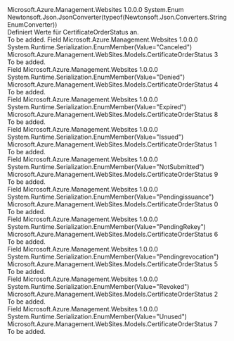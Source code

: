 <Type Name="CertificateOrderStatus" FullName="Microsoft.Azure.Management.WebSites.Models.CertificateOrderStatus">
  <TypeSignature Language="C#" Value="public enum CertificateOrderStatus" />
  <TypeSignature Language="ILAsm" Value=".class public auto ansi sealed CertificateOrderStatus extends System.Enum" />
  <TypeSignature Language="DocId" Value="T:Microsoft.Azure.Management.WebSites.Models.CertificateOrderStatus" />
  <TypeSignature Language="VB.NET" Value="Public Enum CertificateOrderStatus" />
  <TypeSignature Language="F#" Value="type CertificateOrderStatus = " />
  <AssemblyInfo>
    <AssemblyName>Microsoft.Azure.Management.Websites</AssemblyName>
    <AssemblyVersion>1.0.0.0</AssemblyVersion>
  </AssemblyInfo>
  <Base>
    <BaseTypeName>System.Enum</BaseTypeName>
  </Base>
  <Attributes>
    <Attribute>
      <AttributeName>Newtonsoft.Json.JsonConverter(typeof(Newtonsoft.Json.Converters.StringEnumConverter))</AttributeName>
    </Attribute>
  </Attributes>
  <Docs>
    <summary>
            Definiert Werte für CertificateOrderStatus an.
            </summary>
    <remarks>To be added.</remarks>
  </Docs>
  <Members>
    <Member MemberName="Canceled">
      <MemberSignature Language="C#" Value="Canceled" />
      <MemberSignature Language="ILAsm" Value=".field public static literal valuetype Microsoft.Azure.Management.WebSites.Models.CertificateOrderStatus Canceled = int32(3)" />
      <MemberSignature Language="DocId" Value="F:Microsoft.Azure.Management.WebSites.Models.CertificateOrderStatus.Canceled" />
      <MemberSignature Language="VB.NET" Value="Canceled" />
      <MemberSignature Language="F#" Value="Canceled = 3" Usage="Microsoft.Azure.Management.WebSites.Models.CertificateOrderStatus.Canceled" />
      <MemberType>Field</MemberType>
      <AssemblyInfo>
        <AssemblyName>Microsoft.Azure.Management.Websites</AssemblyName>
        <AssemblyVersion>1.0.0.0</AssemblyVersion>
      </AssemblyInfo>
      <Attributes>
        <Attribute>
          <AttributeName>System.Runtime.Serialization.EnumMember(Value="Canceled")</AttributeName>
        </Attribute>
      </Attributes>
      <ReturnValue>
        <ReturnType>Microsoft.Azure.Management.WebSites.Models.CertificateOrderStatus</ReturnType>
      </ReturnValue>
      <MemberValue>3</MemberValue>
      <Docs>
        <summary>To be added.</summary>
      </Docs>
    </Member>
    <Member MemberName="Denied">
      <MemberSignature Language="C#" Value="Denied" />
      <MemberSignature Language="ILAsm" Value=".field public static literal valuetype Microsoft.Azure.Management.WebSites.Models.CertificateOrderStatus Denied = int32(4)" />
      <MemberSignature Language="DocId" Value="F:Microsoft.Azure.Management.WebSites.Models.CertificateOrderStatus.Denied" />
      <MemberSignature Language="VB.NET" Value="Denied" />
      <MemberSignature Language="F#" Value="Denied = 4" Usage="Microsoft.Azure.Management.WebSites.Models.CertificateOrderStatus.Denied" />
      <MemberType>Field</MemberType>
      <AssemblyInfo>
        <AssemblyName>Microsoft.Azure.Management.Websites</AssemblyName>
        <AssemblyVersion>1.0.0.0</AssemblyVersion>
      </AssemblyInfo>
      <Attributes>
        <Attribute>
          <AttributeName>System.Runtime.Serialization.EnumMember(Value="Denied")</AttributeName>
        </Attribute>
      </Attributes>
      <ReturnValue>
        <ReturnType>Microsoft.Azure.Management.WebSites.Models.CertificateOrderStatus</ReturnType>
      </ReturnValue>
      <MemberValue>4</MemberValue>
      <Docs>
        <summary>To be added.</summary>
      </Docs>
    </Member>
    <Member MemberName="Expired">
      <MemberSignature Language="C#" Value="Expired" />
      <MemberSignature Language="ILAsm" Value=".field public static literal valuetype Microsoft.Azure.Management.WebSites.Models.CertificateOrderStatus Expired = int32(8)" />
      <MemberSignature Language="DocId" Value="F:Microsoft.Azure.Management.WebSites.Models.CertificateOrderStatus.Expired" />
      <MemberSignature Language="VB.NET" Value="Expired" />
      <MemberSignature Language="F#" Value="Expired = 8" Usage="Microsoft.Azure.Management.WebSites.Models.CertificateOrderStatus.Expired" />
      <MemberType>Field</MemberType>
      <AssemblyInfo>
        <AssemblyName>Microsoft.Azure.Management.Websites</AssemblyName>
        <AssemblyVersion>1.0.0.0</AssemblyVersion>
      </AssemblyInfo>
      <Attributes>
        <Attribute>
          <AttributeName>System.Runtime.Serialization.EnumMember(Value="Expired")</AttributeName>
        </Attribute>
      </Attributes>
      <ReturnValue>
        <ReturnType>Microsoft.Azure.Management.WebSites.Models.CertificateOrderStatus</ReturnType>
      </ReturnValue>
      <MemberValue>8</MemberValue>
      <Docs>
        <summary>To be added.</summary>
      </Docs>
    </Member>
    <Member MemberName="Issued">
      <MemberSignature Language="C#" Value="Issued" />
      <MemberSignature Language="ILAsm" Value=".field public static literal valuetype Microsoft.Azure.Management.WebSites.Models.CertificateOrderStatus Issued = int32(1)" />
      <MemberSignature Language="DocId" Value="F:Microsoft.Azure.Management.WebSites.Models.CertificateOrderStatus.Issued" />
      <MemberSignature Language="VB.NET" Value="Issued" />
      <MemberSignature Language="F#" Value="Issued = 1" Usage="Microsoft.Azure.Management.WebSites.Models.CertificateOrderStatus.Issued" />
      <MemberType>Field</MemberType>
      <AssemblyInfo>
        <AssemblyName>Microsoft.Azure.Management.Websites</AssemblyName>
        <AssemblyVersion>1.0.0.0</AssemblyVersion>
      </AssemblyInfo>
      <Attributes>
        <Attribute>
          <AttributeName>System.Runtime.Serialization.EnumMember(Value="Issued")</AttributeName>
        </Attribute>
      </Attributes>
      <ReturnValue>
        <ReturnType>Microsoft.Azure.Management.WebSites.Models.CertificateOrderStatus</ReturnType>
      </ReturnValue>
      <MemberValue>1</MemberValue>
      <Docs>
        <summary>To be added.</summary>
      </Docs>
    </Member>
    <Member MemberName="NotSubmitted">
      <MemberSignature Language="C#" Value="NotSubmitted" />
      <MemberSignature Language="ILAsm" Value=".field public static literal valuetype Microsoft.Azure.Management.WebSites.Models.CertificateOrderStatus NotSubmitted = int32(9)" />
      <MemberSignature Language="DocId" Value="F:Microsoft.Azure.Management.WebSites.Models.CertificateOrderStatus.NotSubmitted" />
      <MemberSignature Language="VB.NET" Value="NotSubmitted" />
      <MemberSignature Language="F#" Value="NotSubmitted = 9" Usage="Microsoft.Azure.Management.WebSites.Models.CertificateOrderStatus.NotSubmitted" />
      <MemberType>Field</MemberType>
      <AssemblyInfo>
        <AssemblyName>Microsoft.Azure.Management.Websites</AssemblyName>
        <AssemblyVersion>1.0.0.0</AssemblyVersion>
      </AssemblyInfo>
      <Attributes>
        <Attribute>
          <AttributeName>System.Runtime.Serialization.EnumMember(Value="NotSubmitted")</AttributeName>
        </Attribute>
      </Attributes>
      <ReturnValue>
        <ReturnType>Microsoft.Azure.Management.WebSites.Models.CertificateOrderStatus</ReturnType>
      </ReturnValue>
      <MemberValue>9</MemberValue>
      <Docs>
        <summary>To be added.</summary>
      </Docs>
    </Member>
    <Member MemberName="Pendingissuance">
      <MemberSignature Language="C#" Value="Pendingissuance" />
      <MemberSignature Language="ILAsm" Value=".field public static literal valuetype Microsoft.Azure.Management.WebSites.Models.CertificateOrderStatus Pendingissuance = int32(0)" />
      <MemberSignature Language="DocId" Value="F:Microsoft.Azure.Management.WebSites.Models.CertificateOrderStatus.Pendingissuance" />
      <MemberSignature Language="VB.NET" Value="Pendingissuance" />
      <MemberSignature Language="F#" Value="Pendingissuance = 0" Usage="Microsoft.Azure.Management.WebSites.Models.CertificateOrderStatus.Pendingissuance" />
      <MemberType>Field</MemberType>
      <AssemblyInfo>
        <AssemblyName>Microsoft.Azure.Management.Websites</AssemblyName>
        <AssemblyVersion>1.0.0.0</AssemblyVersion>
      </AssemblyInfo>
      <Attributes>
        <Attribute>
          <AttributeName>System.Runtime.Serialization.EnumMember(Value="Pendingissuance")</AttributeName>
        </Attribute>
      </Attributes>
      <ReturnValue>
        <ReturnType>Microsoft.Azure.Management.WebSites.Models.CertificateOrderStatus</ReturnType>
      </ReturnValue>
      <MemberValue>0</MemberValue>
      <Docs>
        <summary>To be added.</summary>
      </Docs>
    </Member>
    <Member MemberName="PendingRekey">
      <MemberSignature Language="C#" Value="PendingRekey" />
      <MemberSignature Language="ILAsm" Value=".field public static literal valuetype Microsoft.Azure.Management.WebSites.Models.CertificateOrderStatus PendingRekey = int32(6)" />
      <MemberSignature Language="DocId" Value="F:Microsoft.Azure.Management.WebSites.Models.CertificateOrderStatus.PendingRekey" />
      <MemberSignature Language="VB.NET" Value="PendingRekey" />
      <MemberSignature Language="F#" Value="PendingRekey = 6" Usage="Microsoft.Azure.Management.WebSites.Models.CertificateOrderStatus.PendingRekey" />
      <MemberType>Field</MemberType>
      <AssemblyInfo>
        <AssemblyName>Microsoft.Azure.Management.Websites</AssemblyName>
        <AssemblyVersion>1.0.0.0</AssemblyVersion>
      </AssemblyInfo>
      <Attributes>
        <Attribute>
          <AttributeName>System.Runtime.Serialization.EnumMember(Value="PendingRekey")</AttributeName>
        </Attribute>
      </Attributes>
      <ReturnValue>
        <ReturnType>Microsoft.Azure.Management.WebSites.Models.CertificateOrderStatus</ReturnType>
      </ReturnValue>
      <MemberValue>6</MemberValue>
      <Docs>
        <summary>To be added.</summary>
      </Docs>
    </Member>
    <Member MemberName="Pendingrevocation">
      <MemberSignature Language="C#" Value="Pendingrevocation" />
      <MemberSignature Language="ILAsm" Value=".field public static literal valuetype Microsoft.Azure.Management.WebSites.Models.CertificateOrderStatus Pendingrevocation = int32(5)" />
      <MemberSignature Language="DocId" Value="F:Microsoft.Azure.Management.WebSites.Models.CertificateOrderStatus.Pendingrevocation" />
      <MemberSignature Language="VB.NET" Value="Pendingrevocation" />
      <MemberSignature Language="F#" Value="Pendingrevocation = 5" Usage="Microsoft.Azure.Management.WebSites.Models.CertificateOrderStatus.Pendingrevocation" />
      <MemberType>Field</MemberType>
      <AssemblyInfo>
        <AssemblyName>Microsoft.Azure.Management.Websites</AssemblyName>
        <AssemblyVersion>1.0.0.0</AssemblyVersion>
      </AssemblyInfo>
      <Attributes>
        <Attribute>
          <AttributeName>System.Runtime.Serialization.EnumMember(Value="Pendingrevocation")</AttributeName>
        </Attribute>
      </Attributes>
      <ReturnValue>
        <ReturnType>Microsoft.Azure.Management.WebSites.Models.CertificateOrderStatus</ReturnType>
      </ReturnValue>
      <MemberValue>5</MemberValue>
      <Docs>
        <summary>To be added.</summary>
      </Docs>
    </Member>
    <Member MemberName="Revoked">
      <MemberSignature Language="C#" Value="Revoked" />
      <MemberSignature Language="ILAsm" Value=".field public static literal valuetype Microsoft.Azure.Management.WebSites.Models.CertificateOrderStatus Revoked = int32(2)" />
      <MemberSignature Language="DocId" Value="F:Microsoft.Azure.Management.WebSites.Models.CertificateOrderStatus.Revoked" />
      <MemberSignature Language="VB.NET" Value="Revoked" />
      <MemberSignature Language="F#" Value="Revoked = 2" Usage="Microsoft.Azure.Management.WebSites.Models.CertificateOrderStatus.Revoked" />
      <MemberType>Field</MemberType>
      <AssemblyInfo>
        <AssemblyName>Microsoft.Azure.Management.Websites</AssemblyName>
        <AssemblyVersion>1.0.0.0</AssemblyVersion>
      </AssemblyInfo>
      <Attributes>
        <Attribute>
          <AttributeName>System.Runtime.Serialization.EnumMember(Value="Revoked")</AttributeName>
        </Attribute>
      </Attributes>
      <ReturnValue>
        <ReturnType>Microsoft.Azure.Management.WebSites.Models.CertificateOrderStatus</ReturnType>
      </ReturnValue>
      <MemberValue>2</MemberValue>
      <Docs>
        <summary>To be added.</summary>
      </Docs>
    </Member>
    <Member MemberName="Unused">
      <MemberSignature Language="C#" Value="Unused" />
      <MemberSignature Language="ILAsm" Value=".field public static literal valuetype Microsoft.Azure.Management.WebSites.Models.CertificateOrderStatus Unused = int32(7)" />
      <MemberSignature Language="DocId" Value="F:Microsoft.Azure.Management.WebSites.Models.CertificateOrderStatus.Unused" />
      <MemberSignature Language="VB.NET" Value="Unused" />
      <MemberSignature Language="F#" Value="Unused = 7" Usage="Microsoft.Azure.Management.WebSites.Models.CertificateOrderStatus.Unused" />
      <MemberType>Field</MemberType>
      <AssemblyInfo>
        <AssemblyName>Microsoft.Azure.Management.Websites</AssemblyName>
        <AssemblyVersion>1.0.0.0</AssemblyVersion>
      </AssemblyInfo>
      <Attributes>
        <Attribute>
          <AttributeName>System.Runtime.Serialization.EnumMember(Value="Unused")</AttributeName>
        </Attribute>
      </Attributes>
      <ReturnValue>
        <ReturnType>Microsoft.Azure.Management.WebSites.Models.CertificateOrderStatus</ReturnType>
      </ReturnValue>
      <MemberValue>7</MemberValue>
      <Docs>
        <summary>To be added.</summary>
      </Docs>
    </Member>
  </Members>
</Type>